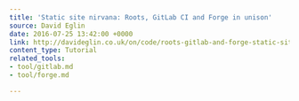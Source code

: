 ```yaml
---
title: 'Static site nirvana: Roots, GitLab CI and Forge in unison'
source: David Eglin
date: 2016-07-25 13:42:00 +0000
link: http://davideglin.co.uk/on/code/roots-gitlab-and-forge-static-site-process.html
content_type: Tutorial
related_tools:
- tool/gitlab.md
- tool/forge.md

---
```

